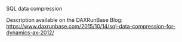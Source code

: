 SQL data compression

Description available on the DAXRunBase Blog:
https://www.daxrunbase.com/2015/10/14/sql-data-compression-for-dynamics-ax-2012/

